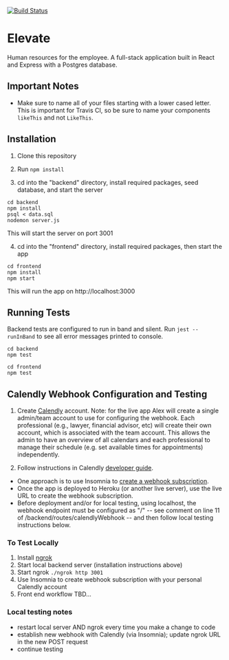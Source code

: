 [![Build Status](https://travis-ci.com/rithmschool/elevate.svg?token=Pxy3GeuzWCYvsNZiz4da&branch=master)](https://travis-ci.com/rithmschool/elevate)

# Elevate
Human resources for the employee. A full-stack application built in React and Express with a Postgres database.

## Important Notes

- Make sure to name all of your files starting with a lower cased letter. This is important for Travis CI, so be sure to name your components `likeThis` and not `LikeThis`.

## Installation

1. Clone this repository
2. Run `npm install`


3. cd into the "backend" directory, install required packages, seed database, and start the server

```
cd backend
npm install
psql < data.sql
nodemon server.js 
```
This will start the server on port 3001

4. cd into the "frontend" directory, install required packages, then start the app

```
cd frontend
npm install
npm start
```
This will run the app on http://localhost:3000

## Running Tests

Backend tests are configured to run in band and silent. Run `jest --runInBand` to see all error messages printed to console.

```
cd backend
npm test

cd frontend
npm test
```

## Calendly Webhook Configuration and Testing
1. Create [Calendly](https://calendly.com/) account. Note: for the live app Alex will create a single admin/team account to use for configuring the webhook. Each professional (e.g., lawyer, financial advisor, etc) will create their own account, which is associated with the team account. This allows the admin to have an overview of all calendars and each professional to manage their schedule (e.g. set available times for appointments) independently.

2. Follow instructions in Calendly [developer guide](https://developer.calendly.com/).
  * One approach is to use Insomnia to [create a webhook subscription](https://developer.calendly.com/docs/webhook-subscriptions).
  * Once the app is deployed to Heroku (or another live server), use the live URL to create the webhook subscription.
  * Before deployment and/or for local testing, using localhost, the webhook endpoint must be configured as "/" -- see comment on line 11 of /backend/routes/calendlyWebhook -- and then follow local testing instructions below.

### To Test Locally
1. Install [ngrok](https://ngrok.com/)
2. Start local backend server (installation instructions above)
3. Start ngrok `./ngrok http 3001`
4. Use Insomnia to create webhook subscription with your personal Calendly account
5. Front end workflow TBD...

### Local testing notes
* restart local server AND ngrok every time you make a change to code
* establish new webhook with Calendly (via Insomnia); update ngrok URL in the new POST request
* continue testing
